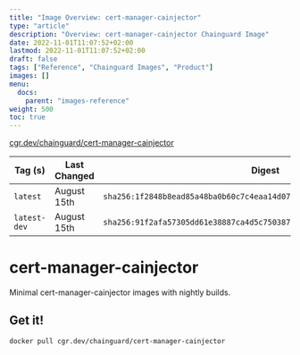 ```yaml
---
title: "Image Overview: cert-manager-cainjector"
type: "article"
description: "Overview: cert-manager-cainjector Chainguard Image"
date: 2022-11-01T11:07:52+02:00
lastmod: 2022-11-01T11:07:52+02:00
draft: false
tags: ["Reference", "Chainguard Images", "Product"]
images: []
menu:
  docs:
    parent: "images-reference"
weight: 500
toc: true
---
```


[cgr.dev/chainguard/cert-manager-cainjector](https://github.com/chainguard-images/images/tree/main/images/cert-manager-cainjector)

| Tag (s)       | Last Changed | Digest                                                                    |
|---------------|--------------|---------------------------------------------------------------------------|
|  `latest`     | August 15th  | `sha256:1f2848b8ead85a48ba0b60c7c4eaa14d07ee1378fbafa5e8733e0724205e9b5f` |
|  `latest-dev` | August 15th  | `sha256:91f2afa57305dd61e38887ca4d5c750387d08e10f8861623950df60c42345490` |

# cert-manager-cainjector

Minimal cert-manager-cainjector images with nightly builds.

## Get it!

```shell
docker pull cgr.dev/chainguard/cert-manager-cainjector
```
